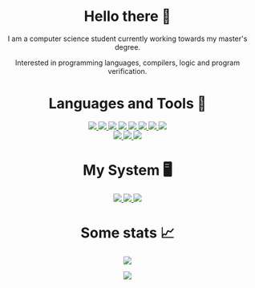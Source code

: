 <div align="center">
  <h1>Hello there 👋</h1>
</div>
<div align="center">
  I am a computer science student currently working towards my master's degree.
  <p>Interested in programming languages, compilers, logic and program verification.</p>
</div>


<div align="center">
  <h1>Languages and Tools 🔨</h1>
</div>
<div align="center">
  <a href="https://www.haskell.org/">
    <img src="https://img.shields.io/badge/-Haskell-5D4F85?logo=haskell&style=for-the-badge" />
  </a>
  <a href="https://www.rust-lang.org/">
    <img src="https://img.shields.io/badge/Rust-000000?style=for-the-badge&logo=rust&logoColor=white" />
  </a>
  <a href="https://www.java.com">
    <img src="https://img.shields.io/badge/Java-ED8B00?style=for-the-badge&logo=java&logoColor=white" />
  </a>
  <a href="https://www.python.org/">
    <img src="https://img.shields.io/badge/Python-3776AB?style=for-the-badge&logo=python&logoColor=white" />
  </a>
  <a href="https://docs.microsoft.com/en-us/dotnet/csharp/">
    <img src="https://img.shields.io/badge/C%23-239120?style=for-the-badge&logo=c-sharp&logoColor=white" />
  </a>
  <a href="https://www.javascript.com/">
    <img src="https://img.shields.io/badge/JavaScript-F7DF1E?style=for-the-badge&logo=javascript&logoColor=black" />
  </a>
  <a href="https://dart.dev/">
    <img src="https://img.shields.io/badge/Dart-0175C2?style=for-the-badge&logo=dart&logoColor=white" />
  </a>
  <a href="https://flutter.dev/">
    <img src="https://img.shields.io/badge/Flutter-02569B?style=for-the-badge&logo=flutter&logoColor=white" />
  </a>
</div>
<div align="center">
  <a href="https://neovim.io/">
    <img src="https://img.shields.io/badge/Neovim-57A143?style=for-the-badge&logo=neovim&logoColor=white" />
  </a>
  <a href="https://git-scm.com/">
    <img src="https://img.shields.io/badge/Git-F05032?style=for-the-badge&logo=git&logoColor=white" />
  </a>
  <a href="https://www.linux.org/">
    <img src="https://img.shields.io/badge/Linux-FCC624?style=for-the-badge&logo=linux&logoColor=white" />
  </a>
</div>

<div align="center">
  <h1>My System 🖥️</h1>
</div>
<div align="center">
  <a href="https://archlinux.org/">
    <img src="https://img.shields.io/badge/Arch%20Linux-1793D1?logo=archlinux&logoColor=fff&style=for-the-badge" />
  </a>
  <a href="https://www.amd.com/en/products/cpu/amd-ryzen-5-5600x">
    <img src="https://img.shields.io/badge/Ryzen_5_5600X-ED1C24?style=for-the-badge&logo=amd&logoColor=white" />
  </a>
  <a href="https://www.amd.com/de/products/graphics/amd-radeon-rx-6800">
    <img src="https://img.shields.io/badge/Radeon_RX_6800-ED1C24?style=for-the-badge&logo=amd&logoColor=white" />
  </a>
</div>

<div align="center">
  <h1>Some stats 📈</h1>
</div>
<div align="center">
  <p>
    <img align="center" src="https://github-readme-stats.vercel.app/api?username=edgardSchi&show_icons=true&include_all_commits=true&theme=dracula" />
  </p>
  <p>
    <img align="center" src="https://github-readme-stats.vercel.app/api/top-langs/?username=edgardSchi&layout=compact&exclude_repo=SNServerMod&theme=dracula" />
  </p>
</div>



<!--
**edgardSchi/edgardSchi** is a ✨ _special_ ✨ repository because its `README.md` (this file) appears on your GitHub profile.

Here are some ideas to get you started:

- 🔭 I’m currently working on ...
- 🌱 I’m currently learning ...
- 👯 I’m looking to collaborate on ...
- 🤔 I’m looking for help with ...
- 💬 Ask me about ...
- 📫 How to reach me: ...
- 😄 Pronouns: ...
- ⚡ Fun fact: ...
-->
